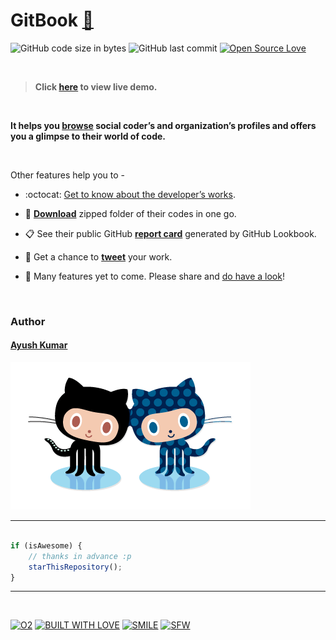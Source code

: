 # GitBook  [:mag_right:](https://ayush7614.github.io/GitBook/)

![GitHub code size in bytes](https://img.shields.io/github/languages/code-size/Ayush7614/GitBook?logo=github) ![GitHub last commit](https://img.shields.io/github/last-commit/Ayush7614/GitBook?logo=github) [![Open Source Love](https://badges.frapsoft.com/os/v2/open-source.svg?v=103)](https://github.com/Ayush7614)

<br>


> **Click [here](https://ayush7614.github.io/GitBook/) to view live demo.**

<br>

**It helps you [browse](https://github.com/Ayush7614/GitBook) social coder’s and organization’s profiles and offers you a glimpse to their world of code.**

<br>

Other features help you to -

- :octocat: [Get to know about the developer’s works](https://github.com/Ayush7614/GitBook).
 
- :file_folder: **[Download](https://github.com/Ayush7614/GitBook)** zipped folder of their codes in one go.
 
- :clipboard: See their public GitHub **[report card](https://github.com/Ayush7614/GitBook)** generated by GitHub Lookbook.
 
- :rocket: Get a chance to **[tweet](https://github.com/Ayush7614/GitBook)** your work.
 
- :construction: Many features yet to come. Please share and [do have a look](https://ayush7614.github.io/GitBook/)!

<br>

### Author


#### [Ayush Kumar](https://www.linkedin.com/in/ayush-kumar-%F0%9F%87%AE%F0%9F%87%B3-984443191/)


[![octocat](./demo/forkit.gif)](https://ayush7614.github.io/GitBook/)

---------

```javascript

if (isAwesome) {
    // thanks in advance :p
    starThisRepository();
}

```

-----------

<br>

[![O2](https://forthebadge.com/images/badges/powered-by-oxygen.svg)](https://github.com/Ayush7614) [![BUILT WITH LOVE](https://forthebadge.com/images/badges/built-with-love.svg)](https://github.com/Ayush7614)  [![SMILE](https://forthebadge.com/images/badges/makes-people-smile.svg)](https://github.com/Ayush7614) [![SFW](https://forthebadge.com/images/badges/kinda-sfw.svg)](https://github.com/Ayush7614)

